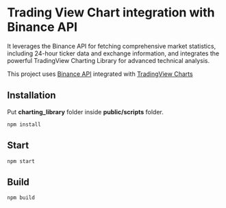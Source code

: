 # Trading View Chart integration with Binance API

It leverages the Binance API for fetching comprehensive market statistics, including 24-hour ticker data and exchange information, and integrates the powerful TradingView Charting Library for advanced technical analysis.

This project uses [Binance API](https://github.com/binance/binance-spot-api-docs/blob/master/rest-api.md) integrated with [TradingView Charts](https://www.tradingview.com/)

## Installation

Put **charting_library** folder inside **public/scripts** folder.

`npm install`

## Start

`npm start`

## Build

`npm build`
